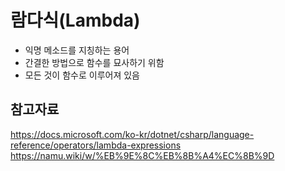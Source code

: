 람다식(Lambda)
=========
- 익명 메소드를 지칭하는 용어
- 간결한 방법으로 함수를 묘사하기 위함
- 모든 것이 함수로 이루어져 있음



참고자료
--------
https://docs.microsoft.com/ko-kr/dotnet/csharp/language-reference/operators/lambda-expressions    
https://namu.wiki/w/%EB%9E%8C%EB%8B%A4%EC%8B%9D
